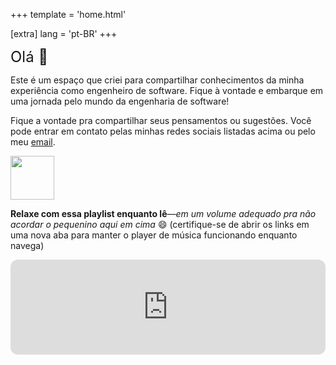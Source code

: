 +++
template = 'home.html'

[extra]
lang = 'pt-BR'
+++

<font size="5">Olá :wave:</font>

Este é um espaço que criei para compartilhar conhecimentos da minha experiência como engenheiro de software. Fique à vontade e embarque em uma jornada pelo mundo da engenharia de software!

Fique a vontade pra compartilhar seus pensamentos ou sugestões. Você pode entrar em contato pelas minhas redes sociais listadas acima ou pelo meu [email](mailto:joaoalber.dev@gmail.com).

<div>
  <img style="margin-left: 0px;" src="https://ucarecdn.com/1db1d8fd-9e32-41b2-b57d-0601dc75e305/" width="70" height="70">
</div>

**Relaxe com essa playlist enquanto lê**—*em um volume adequado pra não acordar o pequenino aqui em cima* :smile: (certifique-se de abrir os links em uma nova aba para manter o player de música funcionando enquanto navega)

<iframe style="border-radius:12px" src="https://open.spotify.com/embed/playlist/37i9dQZF1DWWQRwui0ExPn?utm_source=generator" width="100%" height="152" frameBorder="0" allowfullscreen="" allow="autoplay; clipboard-write; encrypted-media; fullscreen; picture-in-picture" loading="lazy"></iframe>
